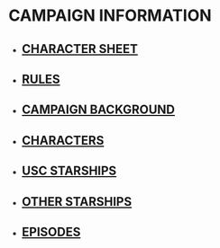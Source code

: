 # CAMPAIGN INFORMATION

- ## [CHARACTER SHEET](campaign/USC-CharacterSheet.pdf)
- ## [RULES](campaign/rules.htm)
- ## [CAMPAIGN BACKGROUND](campaign/campaignBackground.htm)
- ## [CHARACTERS](campaign/characters.htm)
- ## [USC STARSHIPS](campaign/uscships.htm)
- ## [OTHER STARSHIPS](campaign/ships.htm)
- ## [EPISODES](campaign/episodes.htm)

